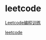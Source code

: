 leetcode
=========

[Leetcode编程训练](coolshell.cn/articles/12052.html)

[leetcode](https://oj.leetcode.com/problems)
